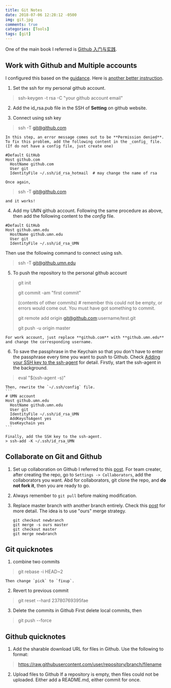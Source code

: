 ```yaml
---
title: Git Notes
date: 2018-07-06 12:28:12 -0500
img: git.jpg
comments: true
categories: [Tools]
tags: [git]
---
```


One of the main book I referred is [Github 入门与实践](https://book.douban.com/subject/26462816/).

## Work with Github and Multiple accounts
I configured this based on the [guidance](https://code.tutsplus.com/tutorials/quick-tip-how-to-work-with-github-and-multiple-accounts--net-22574). Here is [another better instruction](https://medium.freecodecamp.org/manage-multiple-github-accounts-the-ssh-way-2dadc30ccaca).

1. Set the ssh for my personal github account.
> ssh-keygen -t rsa -C "your github account email"

2. Add the id_rsa.pub file in the SSH of **Setting** on github website.

3. Connect using ssh key
> ssh -T git@github.com 

    In this step, an error message comes out to be **Permission denied**. To fix this problem, add the following content in the _config_ file. (If do not have a config file, just create one)
```
#Default GitHub
Host github.com
  HostName github.com
  User git
  IdentityFile ~/.ssh/id_rsa_hotmail  # may change the name of rsa
```
    Once again, 
> ssh -T git@github.com 

    and it works!

4. Add my UMN github account. Following the same procedure as above, then add the following content to the _config_ file.
```
#Default GitHub
Host github.umn.edu
  HostName github.umn.edu
  User git
  IdentityFile ~/.ssh/id_rsa_UMN  
```
Then use the following command to connect using ssh.
> ssh -T git@github.umn.edu

5. To push the repository to the personal github account
> git init
>
> git commit -am "first commit"
>
> (contents of other commits) # remember this could not be empty, or errors would come out. You must have got something to commit.
> 
> git remote add origin git@github.com:username/test.git
> 
> git push -u origin master

    For work account, just replace **github.com** with **github.umn.edu** and change the corresponding username.

6. To save the passphrase in the Keychain so that you don't have to enter the passphrase every time you want to push to Github. Check [Adding your SSH key to the ssh-agent](https://help.github.com/en/github/authenticating-to-github/generating-a-new-ssh-key-and-adding-it-to-the-ssh-agent#adding-your-ssh-key-to-the-ssh-agent) for detail. 
Firstly, start the ssh-agent in the background.
> eval "$(ssh-agent -s)"

    Then, rewrite the `~/.ssh/config` file.
    ```
    # UMN account
    Host github.umn.edu
      HostName github.umn.edu
      User git
      IdentityFile ~/.ssh/id_rsa_UMN
      AddKeysToAgent yes
      UseKeychain yes
    ```

    Finally, add the SSH key to the ssh-agent.
    > ssh-add -K ~/.ssh/id_rsa_UMN


## Collaborate on Git and Github
1. Set up collaboration on Github
    I referred to this [post](https://medium.com/@jonathanmines/the-ultimate-github-collaboration-guide-df816e98fb67). For team creater, after creating the repo, go to `Settings -> Collaborators`, add the collaborators you want. Abd for collaborators, git clone the repo, and **do not fork it**, then you are ready to go.

2. Always remember to `git pull` before making modification.

3. Replace master branch with another branch entirely. 
  Check this [post](https://stackoverflow.com/questions/2862590/how-to-replace-master-branch-in-git-entirely-from-another-branch) for more detail.
  The idea is to use "ours" merge strategy.
    ```
    git checkout newbranch
    git merge -s ours master
    git checkout master
    git merge newbranch
    ```


## Git quicknotes
1. combine two commits
  > git rebase -i HEAD~2

    Then change `pick` to `fixup`.

2. Revert to previous commit
> git reset --hard 23780769395fae

3. Delete the commits in Github
First delete local commits, then 
> git push --force



## Github quicknotes
1. Add the sharable download URL for files in Github. 
    Use the following to format:
> https://raw.githubusercontent.com/user/repository/branch/filename

2. Upload files to Github
    If a repository is empty, then files could not be uploaded. Either add a README.md, either commit for once.



